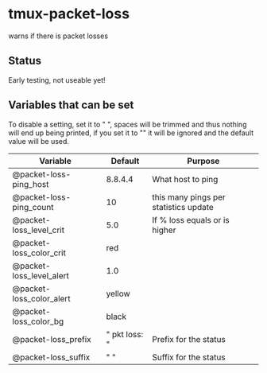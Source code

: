# tmux-packet-loss

warns if there is packet losses

## Status

Early testing, not useable yet!

## Variables that can be set

To disable a setting, set it to " ", spaces will be trimmed and thus nothing will end up being printed, if you set it to "" it will be ignored and the default value will be used.

| Variable                 | Default       | Purpose                               |
| ------------------------ | ------------- | ------------------------------------- |
| @packet-loss-ping_host   | 8.8.4.4       | What host to ping                     |
| @packet-loss-ping_count  | 10            | this many pings per statistics update |
| @packet-loss_level_crit  | 5.0           | If % loss equals or is higher         |
| @packet-loss_color_crit  | red           |
| @packet-loss_level_alert | 1.0           |
| @packet-loss_color_alert | yellow        |
| @packet-loss_color_bg    | black         |
| @packet-loss_prefix      | " pkt loss: " | Prefix for the status                 |
| @packet-loss_suffix      | " "           | Suffix for the status                 |

